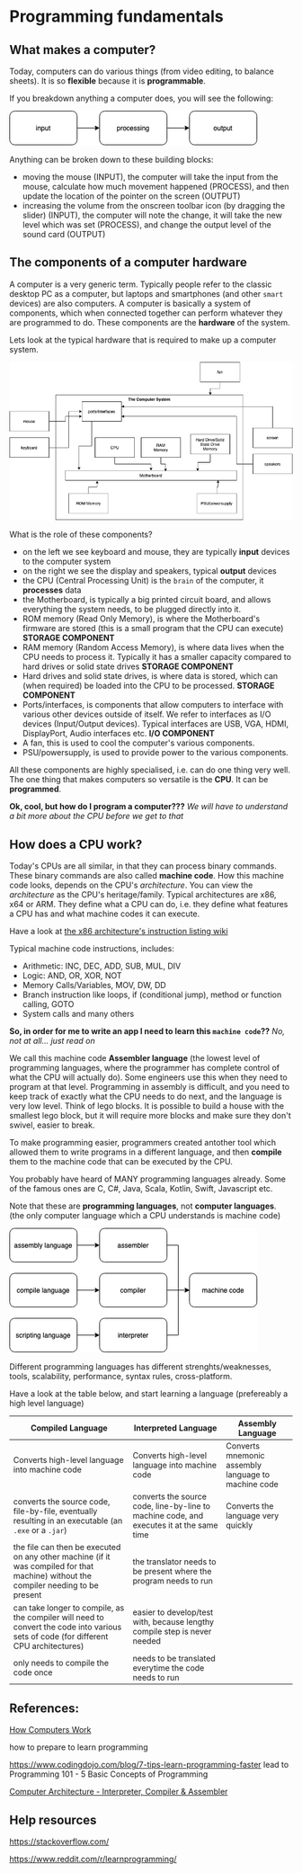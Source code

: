 # Programming fundamentals

## What makes a computer?

Today, computers can do various things (from video editing, to balance sheets). It is so **flexible** because it is **programmable**.

If you breakdown anything a computer does, you will see the following:

![alt text](./pics/The-basic-functionality-of-a-computer.png "The basic things a computer does")

Anything can be broken down to these building blocks:

- moving the mouse (INPUT), the computer will take the input from the mouse, calculate how much movement happened (PROCESS), and then update the location of the pointer on the screen (OUTPUT)
- increasing the volume from the onscreen toolbar icon (by dragging the slider) (INPUT), the computer will note the change, it will take the new level which was set (PROCESS), and change the output level of the sound card (OUTPUT)

## The components of a computer **hardware**

A computer is a very generic term. Typically people refer to the classic desktop PC as a computer, but laptops and smartphones (and other `smart` devices) are also computers. A computer is basically a system of components, which when connected together can perform whatever they are programmed to do. These components are the **hardware** of the system.

Lets look at the typical hardware that is required to make up a computer system.

![alt text](./pics/The-computer-system.png "the computer system")

What is the role of these components?

- on the left we see keyboard and mouse, they are typically **input** devices to the computer system
- on the right we see the display and speakers, typical **output** devices
- the CPU (Central Processing Unit) is the `brain` of the computer, it **processes** data
- the Motherboard, is typically a big printed circuit board, and allows everything the system needs, to be plugged directly into it.
- ROM memory (Read Only Memory), is where the Motherboard's firmware are stored (this is a small program that the CPU can execute) **STORAGE COMPONENT**
- RAM memory (Random Access Memory), is where data lives when the CPU needs to process it. Typically it has a smaller capacity compared to hard drives or solid state drives **STORAGE COMPONENT**
- Hard drives and solid state drives, is where data is stored, which can (when required) be loaded into the CPU to be processed. **STORAGE COMPONENT**
- Ports/interfaces, is components that allow computers to interface with various other devices outside of itself. We refer to interfaces as I/O devices (Input/Output devices). Typical interfaces are USB, VGA, HDMI, DisplayPort, Audio interfaces etc. **I/O COMPONENT**
- A fan, this is used to cool the computer's various components.
- PSU/powersupply, is used to provide power to the various components.

All these components are highly specialised, i.e. can do one thing very well. The one thing that makes computers so versatile is the **CPU**. It can be **programmed**.

**Ok, cool, but how do I program a computer???**
_We will have to understand a bit more about the CPU before we get to that_

## How does a CPU work?

Today's CPUs are all similar, in that they can process binary commands. These binary commands are also called **machine code**. How this machine code looks, depends on the CPU's _architecture_. You can view the _architecture_ as the CPU's heritage/family. Typical architectures are x86, x64 or ARM. They define what a CPU can do, i.e. they define what features a CPU has and what machine codes it can execute.

Have a look at [the x86 architecture's instruction listing wiki](https://en.wikipedia.org/wiki/X86_instruction_listings)

Typical machine code instructions, includes:

- Arithmetic: INC, DEC, ADD, SUB, MUL, DIV
- Logic: AND, OR, XOR, NOT
- Memory Calls/Variables, MOV, DW, DD
- Branch instruction like loops, if (conditional jump), method or function calling, GOTO
- System calls and many others

**So, in order for me to write an app I need to learn this `machine code`??**
_No, not at all... just read on_

We call this machine code **Assembler language** (the lowest level of programming languages, where the programmer has complete control of what the CPU will actually do). Some engineers use this when they need to program at that level. Programming in assembly is difficult, and you need to keep track of exactly what the CPU needs to do next, and the language is very low level. Think of lego blocks. It is possible to build a house with the smallest lego block, but it will require more blocks and make sure they don't swivel, easier to break.

To make programming easier, programmers created antother tool which allowed them to write programs in a different language, and then **compile** them to the machine code that can be executed by the CPU.

You probably have heard of MANY programming languages already. Some of the famous ones are C, C#, Java, Scala, Kotlin, Swift, Javascript etc.

Note that these are **programming languages**, not **computer languages**. (the only computer language which a CPU understands is machine code)

![alt text](./pics/Translating-code-Page-1.png "Translating code to machine code")

Different programming languages has different strenghts/weaknesses, tools, scalability, performance, syntax rules, cross-platform.

Have a look at the table below, and start learning a language (prefereably a high level language)

| Compiled Language                                                                                                                     | Interpreted Language                                                                     | Assembly Language                                   |
| ------------------------------------------------------------------------------------------------------------------------------------- | ---------------------------------------------------------------------------------------- | --------------------------------------------------- |
| Converts high-level language into machine code                                                                                        | Converts high-level language into machine code                                           | Converts mnemonic assembly language to machine code |
| converts the source code, file-by-file, eventually resulting in an executable (an `.exe` or a `.jar`)                                 | converts the source code, line-by-line to machine code, and executes it at the same time | Converts the language very quickly                  |
| the file can then be executed on any other machine (if it was compiled for that machine) without the compiler needing to be present   | the translator needs to be present where the program needs to run                        |                                                     |
| can take longer to compile, as the compiler will need to convert the code into various sets of code (for different CPU architectures) | easier to develop/test with, because lengthy compile step is never needed                |
| only needs to compile the code once                                                                                                   | needs to be translated everytime the code needs to run                                   |

## References:

[How Computers Work](https://www.youtube.com/watch?v=OAx_6-wdslM&list=PLzdnOPI1iJNcsRwJhvksEo1tJqjIqWbN-)

how to prepare to learn programming

https://www.codingdojo.com/blog/7-tips-learn-programming-faster lead to
Programming 101 - 5 Basic Concepts of Programming

[Computer Architecture - Interpreter, Compiler & Assembler](https://www.youtube.com/watch?v=uKotrtLzJbw)

## Help resources

https://stackoverflow.com/

https://www.reddit.com/r/learnprogramming/
